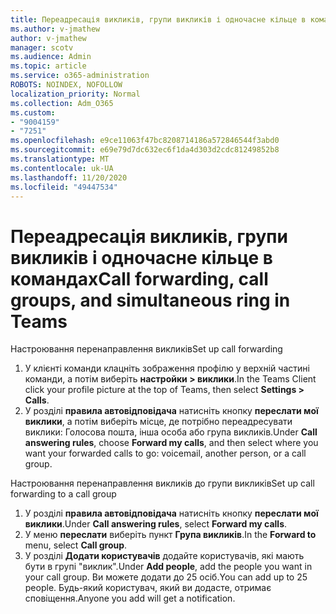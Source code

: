 ```yaml
---
title: Переадресація викликів, групи викликів і одночасне кільце в командах
ms.author: v-jmathew
author: v-jmathew
manager: scotv
ms.audience: Admin
ms.topic: article
ms.service: o365-administration
ROBOTS: NOINDEX, NOFOLLOW
localization_priority: Normal
ms.collection: Adm_O365
ms.custom:
- "9004159"
- "7251"
ms.openlocfilehash: e9ce11063f47bc8208714186a572846544f3abd0
ms.sourcegitcommit: e69e79d7dc632ec6f1da4d303d2cdc81249852b8
ms.translationtype: MT
ms.contentlocale: uk-UA
ms.lasthandoff: 11/20/2020
ms.locfileid: "49447534"
---
```

# <a name="call-forwarding-call-groups-and-simultaneous-ring-in-teams"></a><span data-ttu-id="03d08-102">Переадресація викликів, групи викликів і одночасне кільце в командах</span><span class="sxs-lookup"><span data-stu-id="03d08-102">Call forwarding, call groups, and simultaneous ring in Teams</span></span>

<span data-ttu-id="03d08-103">Настроювання перенаправлення викликів</span><span class="sxs-lookup"><span data-stu-id="03d08-103">Set up call forwarding</span></span>

1. <span data-ttu-id="03d08-104">У клієнті команди клацніть зображення профілю у верхній частині команди, а потім виберіть **настройки > виклики**.</span><span class="sxs-lookup"><span data-stu-id="03d08-104">In the Teams Client click your profile picture at the top of Teams, then select **Settings > Calls**.</span></span>
2. <span data-ttu-id="03d08-105">У розділі **правила автовідповідача** натисніть кнопку **переслати мої виклики**, а потім виберіть місце, де потрібно переадресувати виклики: Голосова пошта, інша особа або група викликів.</span><span class="sxs-lookup"><span data-stu-id="03d08-105">Under **Call answering rules**, choose **Forward my calls**, and then select where you want your forwarded calls to go: voicemail, another person, or a call group.</span></span>

<span data-ttu-id="03d08-106">Настроювання перенаправлення викликів до групи викликів</span><span class="sxs-lookup"><span data-stu-id="03d08-106">Set up call forwarding to a call group</span></span>

1. <span data-ttu-id="03d08-107">У розділі **правила автовідповідача** натисніть кнопку **переслати мої виклики**.</span><span class="sxs-lookup"><span data-stu-id="03d08-107">Under **Call answering rules**, select **Forward my calls**.</span></span>
2. <span data-ttu-id="03d08-108">У меню **переслати** виберіть пункт **Група викликів**.</span><span class="sxs-lookup"><span data-stu-id="03d08-108">In the **Forward to** menu, select **Call group**.</span></span>
3. <span data-ttu-id="03d08-109">У розділі **Додати користувачів** додайте користувачів, які мають бути в групі "виклик".</span><span class="sxs-lookup"><span data-stu-id="03d08-109">Under **Add people**, add the people you want in your call group.</span></span> <span data-ttu-id="03d08-110">Ви можете додати до 25 осіб.</span><span class="sxs-lookup"><span data-stu-id="03d08-110">You can add up to 25 people.</span></span> <span data-ttu-id="03d08-111">Будь-який користувач, який ви додасте, отримає сповіщення.</span><span class="sxs-lookup"><span data-stu-id="03d08-111">Anyone you add will get a notification.</span></span>
